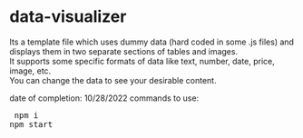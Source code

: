 # data-visualizer
Its a template file which uses dummy data (hard coded in some .js files) and displays them in two separate sections of tables and images.\
It supports some specific formats of data like text, number, date, price, image, etc.\
You can change the data to see your desirable content.

date of completion: 10/28/2022
commands to use: 
<pre> npm i 
npm start</pre>

